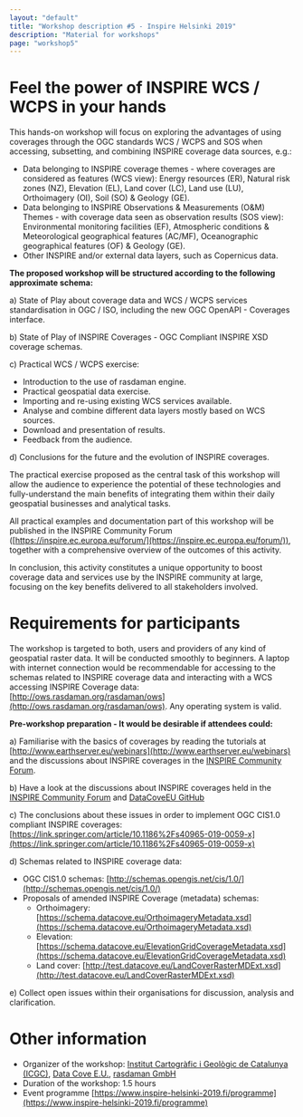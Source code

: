 ```yaml
---
layout: "default"
title: "Workshop description #5 - Inspire Helsinki 2019"
description: "Material for workshops"
page: "workshop5"
---
```

# Feel the power of INSPIRE WCS / WCPS in your hands

This hands-on workshop will focus on exploring the advantages of using coverages through the OGC standards WCS / WCPS and SOS when accessing, subsetting, and combining INSPIRE coverage data sources, e.g.: 
- Data belonging to INSPIRE coverage themes - where coverages are considered as features (WCS view): Energy resources (ER), Natural risk zones (NZ), Elevation (EL), Land cover (LC), Land use (LU), Orthoimagery (OI), Soil (SO) & Geology (GE). 
- Data belonging to INSPIRE Observations & Measurements (O&M) Themes - with coverage data seen as observation results (SOS view): Environmental monitoring facilities (EF), Atmospheric conditions & Meteorological geographical features (AC/MF), Oceanographic geographical features (OF) & Geology (GE). 
- Other INSPIRE and/or external data layers, such as Copernicus data. 
 
**The proposed workshop will be structured according to the following approximate schema:**

a) State of Play about coverage data and WCS / WCPS services standardisation in OGC / ISO, including the new OGC OpenAPI - Coverages interface. 

b) State of Play of INSPIRE Coverages - OGC Compliant INSPIRE XSD coverage schemas. 

c) Practical WCS / WCPS exercise: 
- Introduction to the use of rasdaman engine. 
- Practical geospatial data exercise. 
- Importing and re-using existing WCS services available. 
- Analyse and combine different data layers mostly based on WCS sources. 
- Download and presentation of results. 
- Feedback from the audience. 

d) Conclusions for the future and the evolution of INSPIRE coverages. 
 
The practical exercise proposed as the central task of this workshop will allow the audience to experience the potential of these technologies and fully-understand the main benefits of integrating them within their daily geospatial businesses and analytical tasks. 
 
All practical examples and documentation part of this workshop will be published in the INSPIRE Community Forum ([https://inspire.ec.europa.eu/forum/](https://inspire.ec.europa.eu/forum/)), together with a comprehensive overview of the outcomes of this activity. 
 
In conclusion, this activity constitutes a unique opportunity to boost coverage data and services use by the INSPIRE community at large, focusing on the key benefits delivered to all stakeholders involved.

# Requirements for participants

The workshop is targeted to both, users and providers of any kind of geospatial raster data. It will be conducted smoothly to beginners.
A laptop with internet connection would be recommendable for accessing to the schemas related to INSPIRE coverage data and interacting with a WCS accessing INSPIRE Coverage data: [http://ows.rasdaman.org/rasdaman/ows](http://ows.rasdaman.org/rasdaman/ows). Any operating system is valid.

**Pre-workshop preparation - It would be desirable if attendees could:**
 
a) Familiarise with the basics of coverages by reading the tutorials at [http://www.earthserver.eu/webinars](http://www.earthserver.eu/webinars) and the discussions about INSPIRE coverages in the [INSPIRE Community Forum](https://inspire.ec.europa.eu/forum/). 

b) Have a look at the discussions about INSPIRE coverages held in the [INSPIRE Community Forum](https://inspire.ec.europa.eu/forum/ctags?tagarray%5B%5D=TC-Coverage&operator%5B%5D=AND) and [DataCoveEU GitHub](https://github.com/DataCoveEU/INSPIRE_Coverage/issues)

c) The conclusions about these issues in order to implement OGC CIS1.0 compliant INSPIRE coverages: [https://link.springer.com/article/10.1186%2Fs40965-019-0059-x](https://link.springer.com/article/10.1186%2Fs40965-019-0059-x)

d) Schemas related to INSPIRE coverage data:
* OGC CIS1.0 schemas: [http://schemas.opengis.net/cis/1.0/](http://schemas.opengis.net/cis/1.0/)
* Proposals of amended INSPIRE Coverage (metadata) schemas:
  * Orthoimagery: [https://schema.datacove.eu/OrthoimageryMetadata.xsd](https://schema.datacove.eu/OrthoimageryMetadata.xsd)
  * Elevation: [https://schema.datacove.eu/ElevationGridCoverageMetadata.xsd](https://schema.datacove.eu/ElevationGridCoverageMetadata.xsd)
  * Land cover: [http://test.datacove.eu/LandCoverRasterMDExt.xsd](http://test.datacove.eu/LandCoverRasterMDExt.xsd)

e) Collect open issues within their organisations for discussion, analysis and clarification. 


# Other information

* Organizer of the workshop: [Institut Cartogràfic i Geològic de Catalunya (ICGC)](http://www.icgc.cat/en/), [Data Cove E.U.](https://datacove.eu/), [rasdaman GmbH](http://rasdaman.com/)
* Duration of the workshop: 1.5 hours
* Event programme [https://www.inspire-helsinki-2019.fi/programme](https://www.inspire-helsinki-2019.fi/programme)

